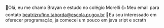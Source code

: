 👋Olá, eu me chamo Brayan e estudo no colégio Morelli
👍 Meu email para contato beatrizrufino.taborda@escola.pr.gov.br
🌱Eu sou interessado em oferecer programação, ja comecei um pouco em java sript e scrath
